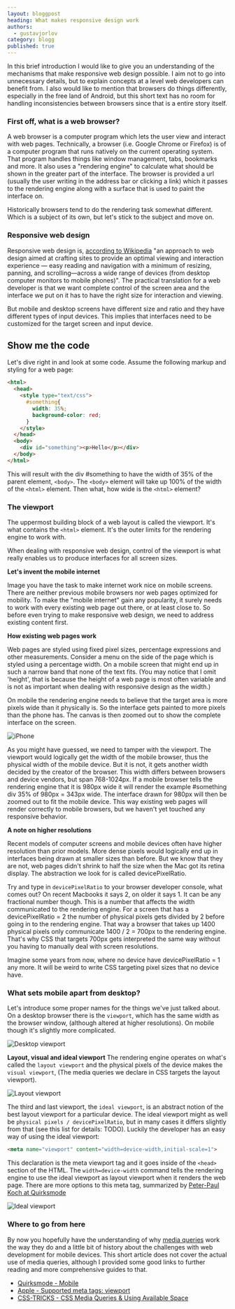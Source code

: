 ```yaml
---
layout: bloggpost
heading: What makes responsive design work
authors:
  - gustavjorlov
category: blogg
published: true
---
```


In this brief introduction I would like to give you an understanding of the mechanisms that make responsive web design possible. I aim not to go into unnecessary details, but to explain concepts at a level web developers can benefit from. I also would like to mention that browsers do things differently, especially in the free land of Android, but this short text has no room for handling inconsistencies between browsers since that is a entire story itself.

<!--more-->

### First off, what is a web browser?

A web browser is a computer program which lets the user view and interact with web pages. Technically, a browser (i.e. Google Chrome or Firefox) is of a computer program that runs natively on the current operating system. That program handles things like window management, tabs, bookmarks and more. It also uses a "rendering engine" to calculate what should be shown in the greater part of the interface. The browser is provided a url (usually the user writing in the address bar or clicking a link) which it passes to the rendering engine along with a surface that is used to paint the interface on.

Historically browsers tend to do the rendering task somewhat different. Which is a subject of its own, but let's stick to the subject and move on.

### Responsive web design

Responsive web design is, [according to Wikipedia](https://en.wikipedia.org/wiki/Responsive_web_design) "an approach to web design aimed at crafting sites to provide an optimal viewing and interaction experience — easy reading and navigation with a minimum of resizing, panning, and scrolling—across a wide range of devices (from desktop computer monitors to mobile phones)". The practical translation for a web developer is that we want complete control of the screen area and the interface we put on it has to have the right size for interaction and viewing.

But mobile and desktop screens have different size and ratio and they have different types of input devices. This implies that interfaces need to be customized for the target screen and input device.

## Show me the code

Let's dive right in and look at some code. Assume the following markup and styling for a web page:

~~~ html
<html>
  <head>
    <style type="text/css">
      #something{
        width: 35%;
        background-color: red;
      }
    </style>
  </head>
  <body>
    <div id="something"><p>Hello</p></div>
  </body>
</html>
~~~

This will result with the div #something to have the width of 35% of the parent element, `<body>`. The `<body>` element will take up 100% of the width of the `<html>` element. Then what, how wide is the `<html>` element?

### The viewport

The uppermost building block of a web layout is called the viewport. It's what contains the `<html>` element. It's the outer limits for the rendering engine to work with.

When dealing with responsive web design, control of the viewport is what really enables us to produce interfaces for all screen sizes.

**Let's invent the mobile internet**

Image you have the task to make internet work nice on mobile screens. There are neither previous mobile browsers nor web pages optimized for mobility. To make the "mobile internet" gain any popularity, it surely needs to work with every existing web page out there, or at least close to. So before even trying to make responsive web design, we need to address existing content first.

**How existing web pages work**

Web pages are styled using fixed pixel sizes, percentage expressions and other measurements. Consider a menu on the side of the page which is styled using a percentage width. On a mobile screen that might end up in such a narrow band that none of the text fits. (You may notice that I omit 'height', that is because the height of a web page is most often variable and is not as important when dealing with responsive design as the width.)

On mobile the rendering engine needs to believe that the target area is more pixels wide than it physically is. So the interface gets painted to more pixels than the phone has. The canvas is then zoomed out to show the complete interface on the screen.

![iPhone](https://s3.amazonaws.com/media-p.slid.es/uploads/85439/images/1392025/iphone_safari.jpg)

As you might have guessed, we need to tamper with the viewport. The viewport would logically get the width of the mobile browser, thus the physical width of the mobile device. But it is not, it gets another width decided by the creator of the browser. This width differs between browsers and device vendors, but span 768-1024px. If a mobile browser tells the rendering engine that it is 980px wide it will render the example #something div 35% of 980px = 343px wide. The interface drawn for 980px will then be zoomed out to fit the mobile device. This way existing web pages will render correctly to mobile browsers, but we haven't yet touched any responsive behavior.

**A note on higher resolutions**

Recent models of computer screens and mobile devices often have higher resolution than prior models. More dense pixels would logically end up in interfaces being drawn at smaller sizes than before. But we know that they are not, web pages didn't shrink to half the size when the Mac got its retina display. The abstraction we look for is called devicePixelRatio.

Try and type in `devicePixelRatio` to your browser developer console, what comes out? On recent Macbooks it says 2, on older it says 1. It can be any fractional number though. This is a number that affects the width communicated to the rendering engine. For a screen that has a devicePixelRatio = 2 the number of physical pixels gets divided by 2 before going in to the rendering engine. That way a browser that takes up 1400 physical pixels only communicate 1400 / 2 = 700px to the rendering engine. That's why CSS that targets 700px gets interpreted the same way without you having to manually deal with screen resolutions.

Imagine some years from now, where no device have devicePixelRatio = 1 any more. It will be weird to write CSS targeting pixel sizes that no device have.

### What sets mobile apart from desktop?

Let's introduce some proper names for the things we've just talked about. On a desktop browser there is the `viewport`, which has the same width as the browser window, (although altered at higher resolutions). On mobile though it's slightly more complicated.

![Desktop viewport](/images/blogg/desktop.png)

**Layout, visual and ideal viewport**
The rendering engine operates on what's called the `layout viewport` and the physical pixels of the device makes the `visual viewport`, (The media queries we declare in CSS targets the layout viewport).

![Layout viewport](/images/blogg/layout.png)

The third and last viewport, the `ideal viewport`, is an abstract notion of the best layout viewport for a particular device. The ideal viewport might as well be `physical pixels / devicePixelRatio`, but in many cases it differs slightly from that (see this list for details: TODO). Luckily the developer has an easy way of using the ideal viewport:

~~~ html
<meta name="viewport" content="width=device-width,initial-scale=1">
~~~

This declaration is the meta viewport tag and it goes inside of the `<head>` section of the HTML. The `width=device-width` command tells the rendering engine to use the ideal viewport as layout viewport when it renders the web page. There are more options to this meta tag, summarized by [Peter-Paul Koch at Quirksmode](http://www.quirksmode.org/mobile/metaviewport/)

![Ideal viewport](/images/blogg/ideal.png)

### Where to go from here

By now you hopefully have the understanding of why [media queries](https://developer.mozilla.org/en-US/docs/Web/CSS/Media_Queries/Using_media_queries) work the way they do and a little bit of history about the challenges with web development for mobile devices. This short article does not cover the actual use of media queries, although I provided some good links to further reading and more comprehensive guides to that.

- [Quirksmode - Mobile](http://www.quirksmode.org/mobile/)
- [Apple - Supported meta tags: viewport](https://developer.apple.com/library/iad/documentation/AppleApplications/Reference/SafariHTMLRef/Articles/MetaTags.html#//apple_ref/doc/uid/TP40008193-SW6)
- [CSS-TRICKS - CSS Media Queries & Using Available Space](https://css-tricks.com/css-media-queries/)
